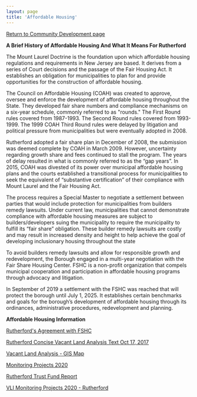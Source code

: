 ```yaml
---
layout: page
title: 'Affordable Housing'
---
```


[Return to Community Development page](/community-development/)


**A Brief History of Affordable Housing And What It Means For Rutherford**

The Mount Laurel Doctrine is the foundation upon which affordable housing regulations and requirements in New Jersey are based. It derives from a series of Court decisions and the passage of the Fair Housing Act. It establishes an obligation for municipalities to plan for and provide opportunities for the construction of affordable housing.

The Council on Affordable Housing (COAH) was created to approve, oversee and enforce the development of affordable housing throughout the State. They developed fair share numbers and compliance mechanisms on a six-year schedule, commonly referred to as "rounds." The First Round rules covered from 1987-1993. The Second Round rules covered from 1993-1999. The 1999 COAH Third Round rules were delayed by litigation and political pressure from municipalities but were eventually adopted in 2008. 

Rutherford adopted a fair share plan in December of 2008, the submission was deemed complete by COAH in March 2009. However, uncertainty regarding growth share and fees continued to stall the program. The years of delay resulted in what is commonly referred to as the “gap years”. In 2015, COAH was divested of its power over municipal affordable housing plans and the courts established a transitional process for municipalities to seek the equivalent of “substantive certification” of their compliance with Mount Laurel and the Fair Housing Act.

The process requires a Special Master to negotiate a settlement between parties that would include protection for municipalities from builders remedy lawsuits. Under current law, municipalities that cannot demonstrate compliance with affordable housing measures are subject to builders/developers suing the municipality to require the municipality to fulfill its “fair share” obligation. These builder remedy lawsuits are costly and may result in increased density and height to help achieve the goal of developing inclusionary housing throughout the state

To avoid builders remedy lawsuits and allow for responsible growth and redevelopment, the Borough engaged in a multi-year negotiation with the Fair Share Housing Center. FSHC is a non-profit organization that compels municipal cooperation and participation in affordable housing programs through advocacy and litigation. 

In September of 2019 a settlement with the FSHC was reached that will protect the borough until July 1, 2025. It establishes certain benchmarks and goals for the borough’s development of affordable housing through its ordinances, administrative procedures, redevelopment and planning.

**Affordable Housing Information**

[Rutherford's Agreement with FSHC](https://storage.googleapis.com/static.rutherford-nj.com/community-development/Rutherford's%20Agreement%20with%20FSHC.pdf)

[Rutherford Concise Vacant Land Analysis Text Oct 17, 2017](https://storage.googleapis.com/static.rutherford-nj.com/community-development/Rutherford%20concise%20vacant%20land%20analysis%20text%20October%2017%2C%202017%20(from%20July%2024-May%202017)%20orig.pdf)

[Vacant Land Analysis - GIS Map](https://storage.googleapis.com/static.rutherford-nj.com/community-development/Vacant%20Land%20Analysis-GIS%20Map.pdf)

[Monitoring Projects 2020](https://storage.googleapis.com/static.rutherford-nj.com/community-development/Monitoring%20Projects%202020%20-%20Rutherford.pdf)

[Rutherford Trust Fund Report](https://storage.googleapis.com/static.rutherford-nj.com/community-development/Rutherford%20Trust%20Fund%20Report%2012_31_2019%20(1).pdf)

[VLI Monitoring Projects 2020 - Rutherford](https://storage.googleapis.com/static.rutherford-nj.com/community-development/VLI%20Monitoring%20Projects%202020%20-%20Rutherford.pdf)
